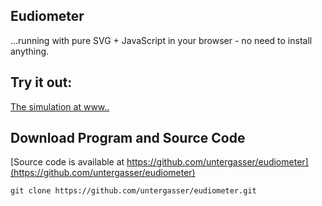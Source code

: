 Eudiometer
----------

...running with pure SVG + JavaScript in your browser - no need to install anything.

Try it out:
-----------

[The simulation at www..](https://wait.de)

Download Program and Source Code
--------------------------------

[Source code is available at https://github.com/untergasser/eudiometer](https://github.com/untergasser/eudiometer)

`git clone https://github.com/untergasser/eudiometer.git`

